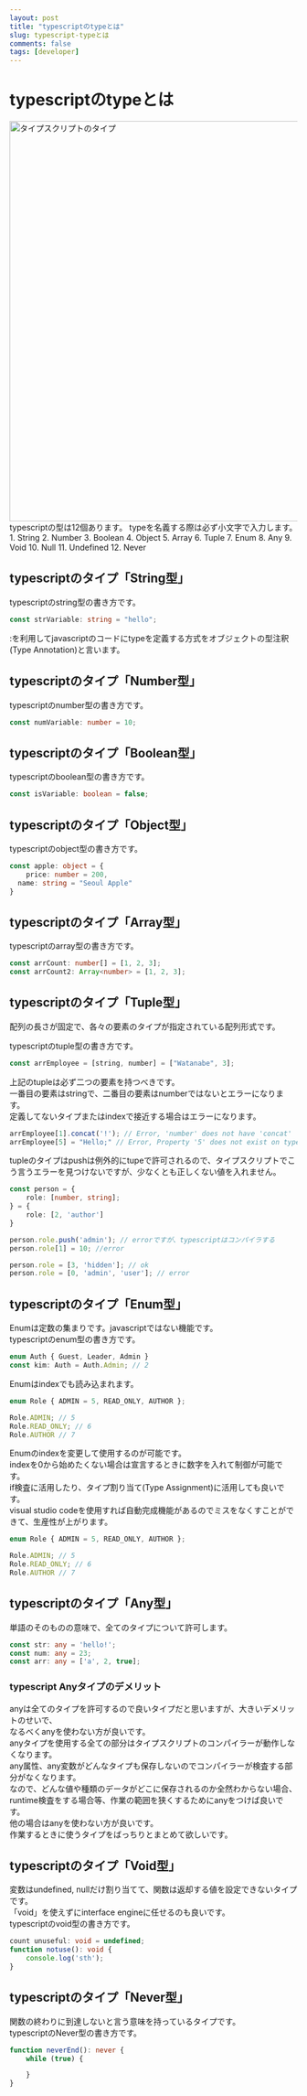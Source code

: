 ```yaml
---
layout: post
title: "typescriptのtypeとは"
slug: typescript-typeとは
comments: false
tags: [developer]
---
```

# typescriptのtypeとは
<img src="https://drive.google.com/uc?export=view&id=1GDoTF_NzXa5Vfgc-63SX7EoVypdn3Rov" alt="タイプスクリプトのタイプ"  width="700" >
typescriptの型は12個あります。  
typeを名義する際は必ず小文字で入力します。
1. String  
2. Number  
3. Boolean  
4. Object  
5. Array  
6. Tuple  
7. Enum  
8. Any
9. Void
10. Null
11. Undefined
12. Never

<script async src="https://pagead2.googlesyndication.com/pagead/js/adsbygoogle.js?client=ca-pub-7886659064712565"
     crossorigin="anonymous"></script>
<!-- 디스플레이 광고 -->
<ins class="adsbygoogle"
     style="display:block"
     data-ad-client="ca-pub-7886659064712565"
     data-ad-slot="1939383573"
     data-ad-format="auto"
     data-full-width-responsive="true"></ins>
<script>
     (adsbygoogle = window.adsbygoogle || []).push({});
</script>
  
## typescriptのタイプ「String型」
typescriptのstring型の書き方です。
```typescript
const strVariable: string = "hello";
```
:を利用してjavascriptのコードにtypeを定義する方式をオブジェクトの型注釈(Type Annotation)と言います。  

## typescriptのタイプ「Number型」
typescriptのnumber型の書き方です。  
```typescript
const numVariable: number = 10;
```

## typescriptのタイプ「Boolean型」
typescriptのboolean型の書き方です。  
```typescript
const isVariable: boolean = false;
```

<script async src="https://pagead2.googlesyndication.com/pagead/js/adsbygoogle.js?client=ca-pub-7886659064712565"
     crossorigin="anonymous"></script>
<!-- 디스플레이 광고 -->
<ins class="adsbygoogle"
     style="display:block"
     data-ad-client="ca-pub-7886659064712565"
     data-ad-slot="1939383573"
     data-ad-format="auto"
     data-full-width-responsive="true"></ins>
<script>
     (adsbygoogle = window.adsbygoogle || []).push({});
</script>
  
## typescriptのタイプ「Object型」
typescriptのobject型の書き方です。  
```typescript
const apple: object = {
	price: number = 200,
  name: string = "Seoul Apple"
}
```

## typescriptのタイプ「Array型」
typescriptのarray型の書き方です。  
```typescript
const arrCount: number[] = [1, 2, 3];
const arrCount2: Array<number> = [1, 2, 3];
```

## typescriptのタイプ「Tuple型」
配列の長さが固定で、各々の要素のタイプが指定されている配列形式です。  

typescriptのtuple型の書き方です。  
```typescript
const arrEmployee = [string, number] = ["Watanabe", 3];
```
上記のtupleは必ず二つの要素を持つべきです。  
一番目の要素はstringで、二番目の要素はnumberではないとエラーになります。  
定義してないタイプまたはindexで接近する場合はエラーになります。  
```typescript
arrEmployee[1].concat('!'); // Error, 'number' does not have 'concat'
arrEmployee[5] = "Hello;" // Error, Property '5' does not exist on type '[string, number]'
```

tupleのタイプはpushは例外的にtupeで許可されるので、タイプスクリプトでこう言うエラーを見つけないですが、少なくとも正しくない値を入れません。  
<script async src="https://pagead2.googlesyndication.com/pagead/js/adsbygoogle.js?client=ca-pub-7886659064712565"
     crossorigin="anonymous"></script>
<!-- 디스플레이 광고 -->
<ins class="adsbygoogle"
     style="display:block"
     data-ad-client="ca-pub-7886659064712565"
     data-ad-slot="1939383573"
     data-ad-format="auto"
     data-full-width-responsive="true"></ins>
<script>
     (adsbygoogle = window.adsbygoogle || []).push({});
</script>
  
```typescript
const person = {
	role: [number, string];
} = {
	role: [2, 'author']
}

person.role.push('admin'); // errorですが、typescriptはコンパイラする
person.role[1] = 10; //error 

person.role = [3, 'hidden']; // ok
person.role = [0, 'admin', 'user']; // error
```

## typescriptのタイプ「Enum型」
Enumは定数の集まりです。javascriptではない機能です。  
typescriptのenum型の書き方です。  
```typescript
enum Auth { Guest, Leader, Admin }
const kim: Auth = Auth.Admin; // 2
```

Enumはindexでも読み込まれます。  
```typescript
enum Role { ADMIN = 5, READ_ONLY, AUTHOR };

Role.ADMIN; // 5
Role.READ_ONLY; // 6
Role.AUTHOR // 7
```

Enumのindexを変更して使用するのが可能です。  
indexを0から始めたくない場合は宣言するときに数字を入れて制御が可能です。  
if検査に活用したり、タイプ割り当て(Type Assignment)に活用しても良いです。  
visual studio codeを使用すれば自動完成機能があるのでミスをなくすことができて、生産性が上がります。  
```typescript
enum Role { ADMIN = 5, READ_ONLY, AUTHOR };

Role.ADMIN; // 5
Role.READ_ONLY; // 6
Role.AUTHOR // 7
```

## typescriptのタイプ「Any型」
単語のそのものの意味で、全てのタイプについて許可します。  
```typescript
const str: any = 'hello!';
const num: any = 23;
const arr: any = ['a', 2, true];
```
<script async src="https://pagead2.googlesyndication.com/pagead/js/adsbygoogle.js?client=ca-pub-7886659064712565"
     crossorigin="anonymous"></script>
<!-- 디스플레이 광고 -->
<ins class="adsbygoogle"
     style="display:block"
     data-ad-client="ca-pub-7886659064712565"
     data-ad-slot="1939383573"
     data-ad-format="auto"
     data-full-width-responsive="true"></ins>
<script>
     (adsbygoogle = window.adsbygoogle || []).push({});
</script>
  
### typescript Anyタイプのデメリット
anyは全てのタイプを許可するので良いタイプだと思いますが、大きいデメリットのせいで、  
なるべくanyを使わない方が良いです。  
anyタイプを使用する全ての部分はタイプスクリプトのコンパイラーが動作しなくなります。  
any属性、any変数がどんなタイプも保存しないのでコンパイラーが検査する部分がなくなります。  
なので、どんな値や種類のデータがどこに保存されるのか全然わからない場合、runtime検査をする場合等、作業の範囲を狭くするためにanyをつけば良いです。  
他の場合はanyを使わない方が良いです。  
作業するときに使うタイプをばっちりとまとめて欲しいです。  

## typescriptのタイプ「Void型」
変数はundefined, nullだけ割り当てて、関数は返却する値を設定できないタイプです。  
「void」を使えずにinterface engineに任せるのも良いです。  
typescriptのvoid型の書き方です。
```typescript
count unuseful: void = undefined;
function notuse(): void {
	console.log('sth');
}
```

## typescriptのタイプ「Never型」
関数の終わりに到達しないと言う意味を持っているタイプです。  
typescriptのNever型の書き方です。
```typescript
function neverEnd(): never {
	while (true) {

	}
}
```